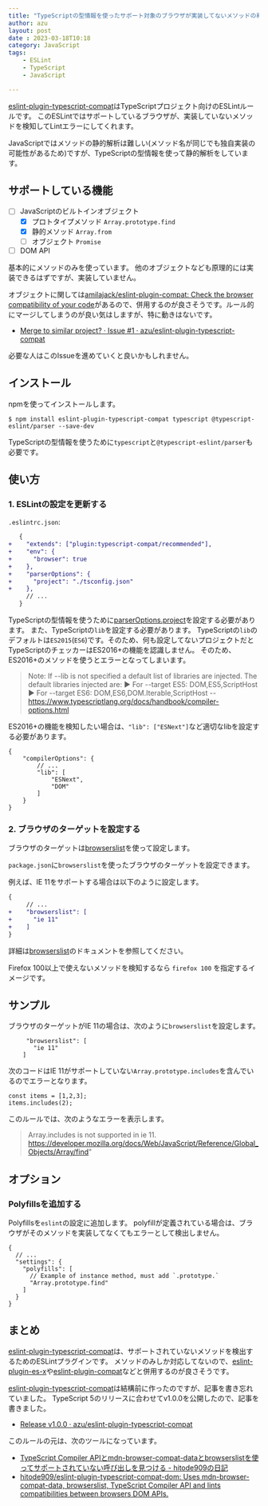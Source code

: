 ```yaml
---
title: "TypeScriptの型情報を使ったサポート対象のブラウザが実装してないメソッドの利用をエラーにするESLintルール"
author: azu
layout: post
date : 2023-03-18T10:18
category: JavaScript
tags:
    - ESLint
    - TypeScript
    - JavaScript

---
```


[eslint-plugin-typescript-compat](https://github.com/azu/eslint-plugin-typescript-compat)はTypeScriptプロジェクト向けのESLintルールです。
このESLintではサポートしているブラウザが、実装していないメソッドを検知してLintエラーにしてくれます。

JavaScriptではメソッドの静的解析は難しい(メソッド名が同じでも独自実装の可能性があるため)ですが、TypeScriptの型情報を使って静的解析をしています。

## サポートしている機能

- [ ] JavaScriptのビルトインオブジェクト
    - [x] プロトタイプメソッド `Array.prototype.find`
    - [x] 静的メソッド `Array.from`
    - [ ] オブジェクト `Promise`
- [ ] DOM API

基本的にメソッドのみを使っています。
他のオブジェクトなども原理的には実装できるはずですが、実装していません。

オブジェクトに関しては[amilajack/eslint-plugin-compat: Check the browser compatibility of your code](https://github.com/amilajack/eslint-plugin-compat)があるので、併用するのが良さそうです。ルール的にマージしてしまうのが良い気はしますが、特に動きはないです。

- [Merge to similar project? · Issue #1 · azu/eslint-plugin-typescript-compat](https://github.com/azu/eslint-plugin-typescript-compat/issues/1)

必要な人はこのIssueを進めていくと良いかもしれません。

## インストール

npmを使ってインストールします。

```
$ npm install eslint-plugin-typescript-compat typescript @typescript-eslint/parser --save-dev
```

TypeScriptの型情報を使うために`typescript`と`@typescript-eslint/parser`も必要です。

## 使い方

### 1. ESLintの設定を更新する

`.eslintrc.json`:

```diff
   {
+    "extends": ["plugin:typescript-compat/recommended"],
+    "env": {
+      "browser": true
+    },
+    "parserOptions": {
+      "project": "./tsconfig.json"
+    },
     // ...
   }
```

TypeScriptの型情報を使うために[parserOptions.project](https://typescript-eslint.io/architecture/parser/)を設定する必要があります。 
また、TypeScriptの`lib`を設定する必要があります。
TypeScriptの`lib`のデフォルトは`ES2015`(`ES6`)です。そのため、何も設定してないプロジェクトだとTypeScriptのチェッカーはES2016+の機能を認識しません。
そのため、ES2016+のメソッドを使うとエラーとなってしまいます。

> Note: If --lib is not specified a default list of libraries are injected. The default libraries injected are:
> ► For --target ES5: DOM,ES5,ScriptHost
> ► For --target ES6: DOM,ES6,DOM.Iterable,ScriptHost
> -- https://www.typescriptlang.org/docs/handbook/compiler-options.html

ES2016+の機能を検知したい場合は、`"lib": ["ESNext"]`など適切なlibを設定する必要があります。

```json5
{
    "compilerOptions": {
        // ...
        "lib": [
            "ESNext",
            "DOM"
        ]
    }
}

```

### 2. ブラウザのターゲットを設定する

ブラウザのターゲットは[browserslist](https://github.com/browserslist/browserslist)を使って設定します。

`package.json`に`browserslist`を使ったブラウザのターゲットを設定できます。

例えば、IE 11をサポートする場合は以下のように設定します。

```diff
{
     // ...
+    "browserslist": [
+      "ie 11"
+    ]
}
```

詳細は[browserslist](https://github.com/browserslist/browserslist)のドキュメントを参照してください。

Firefox 100以上で使えないメソッドを検知するなら `firefox 100` を指定するイメージです。

## サンプル

ブラウザのターゲットがIE 11の場合は、次のように`browserslist`を設定します。

```json5
     "browserslist": [
       "ie 11"
    ]
```

次のコードはIE 11がサポートしていない`Array.prototype.includes`を含んでいるのでエラーとなります。

```
const items = [1,2,3];
items.includes(2); 
```

このルールでは、次のようなエラーを表示します。

> Array.includes is not supported in ie 11. https://developer.mozilla.org/docs/Web/JavaScript/Reference/Global_Objects/Array/find"

## オプション

### Polyfillsを追加する

Polyfillsを`eslint`の設定に追加します。
polyfillが定義されている場合は、ブラウザがそのメソッドを実装してなくてもエラーとして検出しません。

```json5
{
  // ...
  "settings": {
    "polyfills": [
      // Example of instance method, must add `.prototype.`
      "Array.prototype.find"
    ]
  }
}
```

## まとめ

[eslint-plugin-typescript-compat](https://github.com/azu/eslint-plugin-typescript-compat)は、サポートされていないメソッドを検出するためのESLintプラグインです。
メソッドのみしか対応してないので、[eslint-plugin-es-x](https://github.com/eslint-community/eslint-plugin-es-x)や[eslint-plugin-compat](https://github.com/amilajack/eslint-plugin-compat)などと併用するのが良さそうです。

[eslint-plugin-typescript-compat](https://github.com/azu/eslint-plugin-typescript-compat)は結構前に作ったのですが、記事を書き忘れていました。
TypeScript 5のリリースに合わせてv1.0.0を公開したので、記事を書きました。

- [Release v1.0.0 · azu/eslint-plugin-typescript-compat](https://github.com/azu/eslint-plugin-typescript-compat/releases/tag/v1.0.0)

このルールの元は、次のツールになっています。

- [TypeScript Compiler APIとmdn-browser-compat-dataとbrowserslistを使ってサポートされていない呼び出しを見つける - hitode909の日記](https://blog.sushi.money/entry/2020/03/01/173306)
- [hitode909/eslint-plugin-typescript-compat-dom: Uses mdn-browser-compat-data, browserslist, TypeScript Compiler API and lints compatibilities between browsers DOM APIs.](https://github.com/hitode909/eslint-plugin-typescript-compat-dom)

